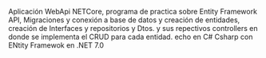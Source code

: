 Aplicación WebApi NETCore, programa de practica sobre Entity Framework API, Migraciones y conexión a base de datos y creación de entidades, creación de Interfaces y repositorios y Dtos. y sus repectivos controllers en donde se implementa el CRUD para cada entidad. echo en C# Csharp con ENtity Framewok en .NET 7.0